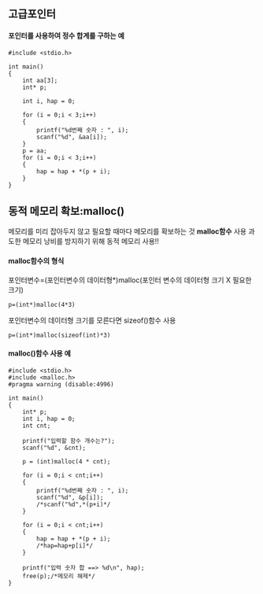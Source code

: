 ## 고급포인터
#### 포인터를 사용하여 정수 합계를 구하는 예
```
#include <stdio.h>

int main()
{
	int aa[3];
	int* p;

	int i, hap = 0;

	for (i = 0;i < 3;i++)
	{
		printf("%d번째 숫자 : ", i);
		scanf("%d", &aa[i]);
	}
	p = aa;
	for (i = 0;i < 3;i++)
	{
		hap = hap + *(p + i);
	}
}
```

## 동적 메모리 확보:malloc()
메모리를 미리 잡아두지 않고 필요할 때마다 메모리를 확보하는 것 **malloc함수** 사용
과도한 메모리 낭비를 방지하기 위해 동적 메모리 사용!!

#### malloc함수의 형식
포인터변수=(포인터변수의 데이터형*)malloc(포인터 변수의 데이터형 크기 X 필요한 크기)
```
p=(int*)malloc(4*3)
```
포인터변수의 데이터형 크기를 모른다면 sizeof()함수 사용
```
p=(int*)malloc(sizeof(int)*3)
```
#### malloc()함수 사용 예
```
#include <stdio.h>
#include <malloc.h>
#pragma warning (disable:4996)

int main()
{
	int* p;
	int i, hap = 0;
	int cnt;

	printf("입력할 함수 개수는?");
	scanf("%d", &cnt);

	p = (int)malloc(4 * cnt);

	for (i = 0;i < cnt;i++)
	{
		printf("%d번째 숫자 : ", i);
		scanf("%d", &p[i]);
		/*scanf("%d",*(p+i)*/
	}

	for (i = 0;i < cnt;i++)
	{
		hap = hap + *(p + i);
		/*hap=hap+p[i]*/
	}

	printf("입력 숫자 합 ==> %d\n", hap);
	free(p);/*메모리 해제*/
}
```



